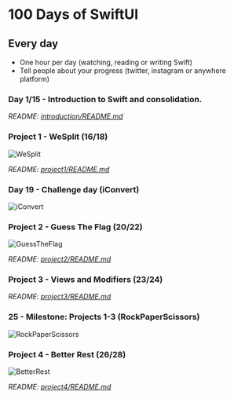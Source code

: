 # 100 Days of SwiftUI

## Every day

- One hour per day (watching, reading or writing Swift)
- Tell people about your progress (twitter, instagram or anywhere platform)

### Day 1/15 - Introduction to Swift and consolidation.

_README: [introduction/README.md](https://github.com/avuenja/100DaysOfSwiftUI/blob/main/introduction/README.md)_

### Project 1 - WeSplit (16/18)

![WeSplit](https://pbs.twimg.com/media/E5FYbK1XMAMDARp?format=jpg&name=4096x4096)

_README: [project1/README.md](https://github.com/avuenja/100DaysOfSwiftUI/blob/main/project1/README.md)_

### Day 19 - Challenge day (iConvert)

![iConvert](https://pbs.twimg.com/media/E5LKrJ9XwAgWUa6?format=jpg&name=4096x4096)

### Project 2 - Guess The Flag (20/22)

![GuessTheFlag](https://pbs.twimg.com/media/E5YMU3PWYAEGiDD?format=jpg&name=4096x4096)

_README: [project2/README.md](https://github.com/avuenja/100DaysOfSwiftUI/blob/main/project2/README.md)_

### Project 3 - Views and Modifiers (23/24)

_README: [project3/README.md](https://github.com/avuenja/100DaysOfSwiftUI/blob/main/project3/README.md)_

### 25 - Milestone: Projects 1-3 (RockPaperScissors)

![RockPaperScissors](https://pbs.twimg.com/media/E5qDTotXwAQwnla?format=jpg&name=4096x4096)

### Project 4 - Better Rest (26/28)

![BetterRest](https://pbs.twimg.com/media/E50HjXAWQAcrRX8?format=jpg&name=4096x4096)

_README: [project4/README.md](https://github.com/avuenja/100DaysOfSwiftUI/blob/main/project4/README.md)_
